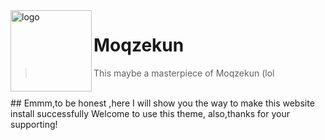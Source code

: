 <img src="https://cdn.jsdelivr.net/npm/skx@0.1.3/img/uim-logo-round.png" alt="logo" width="130" height="130" align="left" />

<h1>Moqzekun</h1>

> This maybe a masterpiece of Moqzekun (lol

<br/>
## Emmm,to be honest ,here I will show you the way to make this website install successfully
<tab><tab>Welcome to use this theme, also,thanks for your supporting!
 
